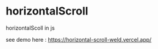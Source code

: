 # horizontalScroll
horizontalScoll in js


see demo here : https://horizontal-scroll-weld.vercel.app/
